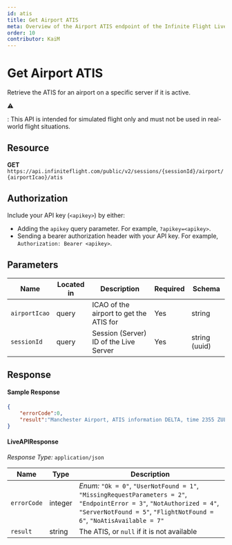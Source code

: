 ```yaml
---
id: atis
title: Get Airport ATIS
meta: Overview of the Airport ATIS endpoint of the Infinite Flight Live API
order: 10
contributor: KaiM
---
```


# Get Airport ATIS

Retrieve the ATIS for an airport on a specific server if it is active.

⚠️

: This API is intended for simulated flight only and must not be used in real-world flight situations.

## Resource

**GET** `https://api.infiniteflight.com/public/v2/sessions/{sessionId}/airport/{airportIcao}/atis`

## Authorization

Include your API key (`<apikey>`) by either:

- Adding the `apikey` query parameter. For example, `?apikey=<apikey>`.
- Sending a bearer authorization header with your API key. For example, `Authorization: Bearer <apikey>`.

## Parameters

| Name          | Located in | Description                             | Required | Schema        |
| ------------- | ---------- | --------------------------------------- | -------- | ------------- |
| `airportIcao` | query      | ICAO of the airport to get the ATIS for | Yes      | string        |
| `sessionId`   | query      | Session (Server) ID of the Live Server  | Yes      | string (uuid) |

## Response

#### Sample Response

```json
{
    "errorCode":0,
    "result":"Manchester Airport, ATIS information DELTA, time 2355 ZULU, Wind 350 at 6 Visibility 21, Temperature 2, Dew Point 0, QNH 1024. Remarks, no pattern work allowed, no light aircraft accepted at this time. Landing Runways 05L and 05R, Departing Runways 05L and 05R. Advise on initial contact, you have information DELTA."
}
```

#### LiveAPIResponse

*Response Type:* `application/json`

| Name        | Type    | Description                                                  |
| ----------- | ------- | ------------------------------------------------------------ |
| `errorCode` | integer | _Enum:_ `"Ok = 0"`, `"UserNotFound = 1"`, `"MissingRequestParameters = 2"`, `"EndpointError = 3"`, `"NotAuthorized = 4"`, `"ServerNotFound = 5"`, `"FlightNotFound = 6"`, `"NoAtisAvailable = 7"` |
| `result`    | string  | The ATIS, or `null` if it is not available                   |